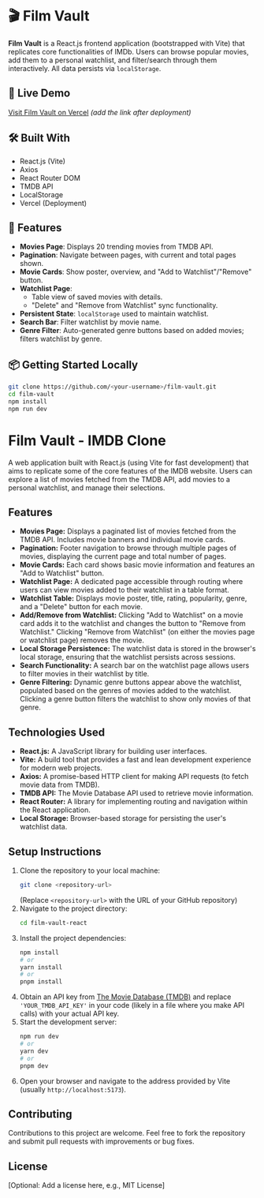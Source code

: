 # 🎬 Film Vault

**Film Vault** is a React.js frontend application (bootstrapped with Vite) that replicates core functionalities of IMDb. Users can browse popular movies, add them to a personal watchlist, and filter/search through them interactively. All data persists via `localStorage`.

## 🔗 Live Demo

[Visit Film Vault on Vercel](#) *(add the link after deployment)*

## 🛠️ Built With

- React.js (Vite)
- Axios
- React Router DOM
- TMDB API
- LocalStorage
- Vercel (Deployment)

## 📸 Features

- **Movies Page**: Displays 20 trending movies from TMDB API.
- **Pagination**: Navigate between pages, with current and total pages shown.
- **Movie Cards**: Show poster, overview, and "Add to Watchlist"/"Remove" button.
- **Watchlist Page**:
  - Table view of saved movies with details.
  - "Delete" and "Remove from Watchlist" sync functionality.
- **Persistent State**: `localStorage` used to maintain watchlist.
- **Search Bar**: Filter watchlist by movie name.
- **Genre Filter**: Auto-generated genre buttons based on added movies; filters watchlist by genre.

## 📦 Getting Started Locally

```bash
git clone https://github.com/<your-username>/film-vault.git
cd film-vault
npm install
npm run dev
```


# Film Vault - IMDB Clone

A web application built with React.js (using Vite for fast development) that aims to replicate some of the core features of the IMDB website. Users can explore a list of movies fetched from the TMDB API, add movies to a personal watchlist, and manage their selections.

## Features

* **Movies Page:** Displays a paginated list of movies fetched from the TMDB API. Includes movie banners and individual movie cards.
* **Pagination:** Footer navigation to browse through multiple pages of movies, displaying the current page and total number of pages.
* **Movie Cards:** Each card shows basic movie information and features an "Add to Watchlist" button.
* **Watchlist Page:** A dedicated page accessible through routing where users can view movies added to their watchlist in a table format.
* **Watchlist Table:** Displays movie poster, title, rating, popularity, genre, and a "Delete" button for each movie.
* **Add/Remove from Watchlist:** Clicking "Add to Watchlist" on a movie card adds it to the watchlist and changes the button to "Remove from Watchlist." Clicking "Remove from Watchlist" (on either the movies page or watchlist page) removes the movie.
* **Local Storage Persistence:** The watchlist data is stored in the browser's local storage, ensuring that the watchlist persists across sessions.
* **Search Functionality:** A search bar on the watchlist page allows users to filter movies in their watchlist by title.
* **Genre Filtering:** Dynamic genre buttons appear above the watchlist, populated based on the genres of movies added to the watchlist. Clicking a genre button filters the watchlist to show only movies of that genre.

## Technologies Used

* **React.js:** A JavaScript library for building user interfaces.
* **Vite:** A build tool that provides a fast and lean development experience for modern web projects.
* **Axios:** A promise-based HTTP client for making API requests (to fetch movie data from TMDB).
* **TMDB API:** The Movie Database API used to retrieve movie information.
* **React Router:** A library for implementing routing and navigation within the React application.
* **Local Storage:** Browser-based storage for persisting the user's watchlist data.

## Setup Instructions

1.  Clone the repository to your local machine:
    ```bash
    git clone <repository-url>
    ```
    (Replace `<repository-url>` with the URL of your GitHub repository)
2.  Navigate to the project directory:
    ```bash
    cd film-vault-react
    ```
3.  Install the project dependencies:
    ```bash
    npm install
    # or
    yarn install
    # or
    pnpm install
    ```
4.  Obtain an API key from [The Movie Database (TMDB)](https://www.themoviedb.org/settings/api) and replace `'YOUR_TMDB_API_KEY'` in your code (likely in a file where you make API calls) with your actual API key.
5.  Start the development server:
    ```bash
    npm run dev
    # or
    yarn dev
    # or
    pnpm dev
    ```
6.  Open your browser and navigate to the address provided by Vite (usually `http://localhost:5173`).

## Contributing

Contributions to this project are welcome. Feel free to fork the repository and submit pull requests with improvements or bug fixes.

## License

[Optional: Add a license here, e.g., MIT License]
